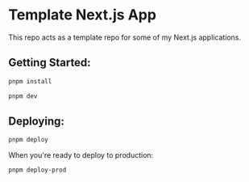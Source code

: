 # Template Next.js App

This repo acts as a template repo for some of my Next.js applications.

## Getting Started:

```sh
pnpm install
```

```sh
pnpm dev
```

## Deploying:

```sh
pnpm deploy
```

When you're ready to deploy to production:

```sh
pnpm deploy-prod
```
